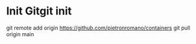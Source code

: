# Init Gitgit init
git remote add origin https://github.com/pietronromano/containers
git pull origin main

